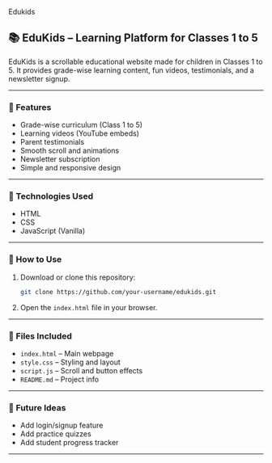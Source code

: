 Edukids
## 📚 EduKids – Learning Platform for Classes 1 to 5

EduKids is a scrollable educational website made for children in Classes 1 to 5. It provides grade-wise learning content, fun videos, testimonials, and a newsletter signup.

---

### 🔹 Features

* Grade-wise curriculum (Class 1 to 5)
* Learning videos (YouTube embeds)
* Parent testimonials
* Smooth scroll and animations
* Newsletter subscription
* Simple and responsive design

---

### 🔧 Technologies Used

* HTML
* CSS
* JavaScript (Vanilla)

---

### 🚀 How to Use

1. Download or clone this repository:

   ```bash
   git clone https://github.com/your-username/edukids.git
   ```

2. Open the `index.html` file in your browser.

---

### 📁 Files Included

* `index.html` – Main webpage
* `style.css` – Styling and layout
* `script.js` – Scroll and button effects
* `README.md` – Project info

---

### 📌 Future Ideas

* Add login/signup feature
* Add practice quizzes
* Add student progress tracker

---
